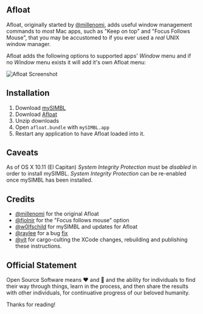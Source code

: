 Afloat
------

Afloat, originally started by [@millenomi][], adds useful window management commands to _most_ Mac apps, such as "Keep on top" and "Focus Follows Mouse", that you may be accustomed to if you ever used a _real_ UNIX window manager.

Afloat adds the following options to supported apps' _Window_ menu and if no _Window_ menu exists it will add it's own Afloat menu:

![Afloat Screenshot][afloat-screenie]


Installation
------------

1. Download [mySIMBL](https://github.com/w0lfschild/app_updates/raw/master/mySIMBL/mySIMBL_master.zip)
2. Download [Afloat](https://raw.githubusercontent.com/w0lfschild/afloat/master/build/Afloat.zip)
3. Unzip downloads
4. Open `afloat.bundle` with `mySIMBL.app`
5. Restart any application to have Afloat loaded into it.

Caveats
-------

As of OS X 10.11 (El Capitan) _System Integrity Protection_ must be _disabled_ in order to install mySIMBL. _System Integrity Protection_ can be re-enabled once mySIMBL has been installed.

Credits
-------

* [@millenomi][] for the original Afloat
* [@fjolnir][] for the "Focus follows mouse" option
* [@w0lfschild][] for mySIMBL and updates for Afloat
* [@raylee][] for a bug [fix](https://github.com/raylee/afloat/commit/680cf27c3f8ecf2603314e1732f18ed704924464)
* [@vjt][] for cargo-culting the XCode changes, rebuilding and publishing these instructions.

Official Statement
------------------

Open Source Software means :heart: and :beers: and the ability for
individuals to find their way through things, learn in the process, and then
share the results with other individuals, for continuative progress of our
beloved humanity.

Thanks for reading!

[afloat-screenie]: https://raw.githubusercontent.com/vjt/afloat/master/screenshot.png
[simbl-repo]: https://github.com/w0lfschild/mySIMBL
[current-binary]: https://github.com/w0lfschild/afloat/tree/master/build

[@millenomi]: https://github.com/millenomi
[@fjolnir]: https://github.com/fjolnir
[@w0lfschild]: https://github.com/w0lfschild
[@raylee]: https://github.com/raylee
[@vjt]: https://github.com/vjt
